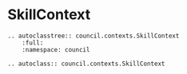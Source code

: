 # SkillContext

```{eval-rst}
.. autoclasstree:: council.contexts.SkillContext
    :full:
    :namespace: council

.. autoclass:: council.contexts.SkillContext
```
